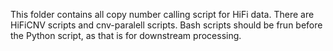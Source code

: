 This folder contains all copy number calling script for HiFi data. 
There are HiFiCNV scripts and cnv-paralell scripts.
Bash scripts should be frun before the Python script, as that is for downstream processing.

